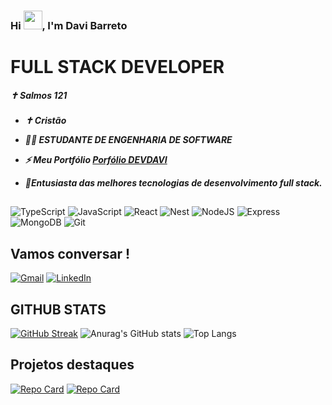 

### Hi <img src="https://raw.githubusercontent.com/kaueMarques/kaueMarques/master/hi.gif" height="30px">, I'm Davi Barreto

<h1>FULL STACK DEVELOPER </h1>

<h5>✝ Salmos 121 <h5>

- ✝ Cristão
- 👨‍💻 ESTUDANTE DE ENGENHARIA DE SOFTWARE
- ⚡ Meu Portfólio [Porfólio DEVDAVI](https://portfoliodevdavi.netlify.app/#/)

- 🦁Entusiasta das melhores tecnologias de desenvolvimento full stack.

##

<!--![Java](https://img.shields.io/badge/java-%23ED8B00.svg?style=for-the-badge&logo=openjdk&logoColor=white)  -->
<!--![Spring](https://img.shields.io/badge/spring-%236DB33F.svg?style=for-the-badge&logo=spring&logoColor=white) -->
![TypeScript](https://img.shields.io/badge/TypeScript-007ACC?style=for-the-badge&logo=typescript&logoColor=white)
![JavaScript](https://img.shields.io/badge/JavaScript-F7DF1E?style=for-the-badge&logo=javascript&logoColor=black)
![React](https://img.shields.io/badge/React-20232A?style=for-the-badge&logo=react&logoColor=61DAFB)
![Nest](https://img.shields.io/badge/nestjs-%23E0234E.svg?style=for-the-badge&logo=nestjs&logoColor=white)
![NodeJS](https://img.shields.io/badge/node.js-6DA55F?style=for-the-badge&logo=node.js&logoColor=white)
![Express](https://img.shields.io/badge/express.js-%23404d59.svg?style=for-the-badge&logo=express&logoColor=%2361DAFB)
![MongoDB](https://img.shields.io/badge/MongoDB-%234ea94b.svg?style=for-the-badge&logo=mongodb&logoColor=white)
![Git](https://img.shields.io/badge/GIT-E44C30?style=for-the-badge&logo=git&logoColor=white)

<!-- ![Next](https://img.shields.io/badge/Next-black?style=for-the-badge&logo=next.js&logoColor=white) -->
<!-- ![PostgreSQL](https://img.shields.io/badge/PostgreSQL-000?style=for-the-badge&logo=postgresql) -->

## Vamos conversar !

[![Gmail](https://img.shields.io/badge/Gmail-333333?style=for-the-badge&logo=gmail&logoColor=red)](mailto:davibarretojkda@gmail.com)
[![LinkedIn](https://img.shields.io/badge/LinkedIn-0077B5?style=for-the-badge&logo=linkedin&logoColor=white)](https://www.linkedin.com/in/davibarreto-dev/)

## GITHUB STATS

[![GitHub Streak](https://streak-stats.demolab.com?user=devdavibarreto&theme=transparent&hide_border=true&date_format=j%20M%5B%20Y%5D&hide_total_contributions=true)](https://git.io/streak-stats)
![Anurag's GitHub stats](https://github-readme-stats.vercel.app/api?username=devdavibarreto&theme=transparent&show_icons=true)
![Top Langs](https://github-readme-stats-git-masterrstaa-rickstaa.vercel.app/api/top-langs/?username=devdavibarreto&bg_color=000&border_color=30A3DC&title_color=1c1fd2&text_color=FFF)

## Projetos destaques

[![Repo Card](https://github-readme-stats.vercel.app/api/pin/?username=devdavibarreto&repo=COMPLETE_API_FOR_EVERTHING&bg_color=000&border_color=30A3DC&show_icons=true&icon_color=30A3DC&title_color=1c1fd2&text_color=FFF)](https://github.com/devdavibarreto/COMPLETE_API_FOR_EVERTHING)
[![Repo Card](https://github-readme-stats.vercel.app/api/pin/?username=devdavibarreto&repo=interface&bg_color=000&border_color=30A3DC&show_icons=true&icon_color=30A3DC&title_color=1c1fd2&text_color=FFF)](https://github.com/devdavibarreto/interface)

<!--
**devdavibarreto/devdavibarreto** is a ✨ _special_ ✨ repository because its `README.md` (this file) appears on your GitHub profile.

Here are some ideas to get you started:

- 🔭 I’m currently working on ...
- 🌱 I’m currently learning ...
- 👯 I’m looking to collaborate on ...
- 🤔 I’m looking for help with ...
- 💬 Ask me about ...
- 📫 How to reach me: ...
- 😄 Pronouns: ...
- ⚡ Fun fact: ...
-->
